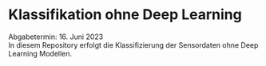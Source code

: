 # Klassifikation ohne Deep Learning
Abgabetermin: 16. Juni 2023  
In diesem Repository erfolgt die Klassifizierung der Sensordaten ohne Deep Learning Modellen.
